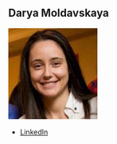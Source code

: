 Darya Moldavskaya
------------

![](photos/darya-moldavskaya.png)

* [LinkedIn](https://www.linkedin.com/in/darya-moldavskaya/)
